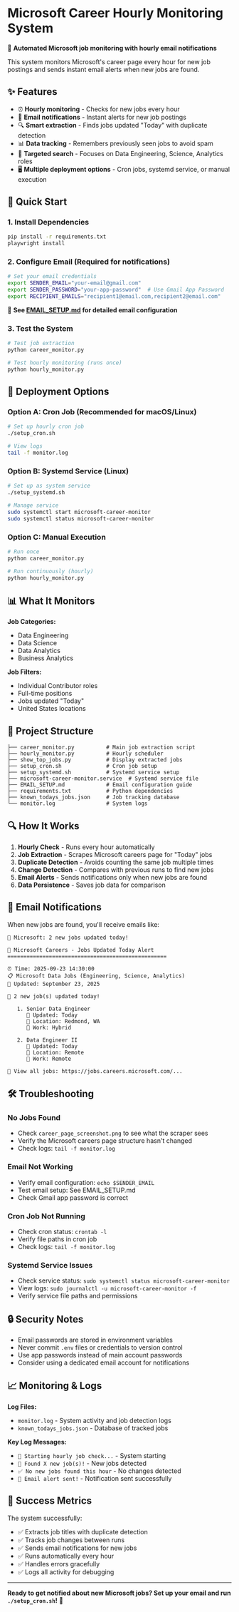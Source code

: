 # Microsoft Career Hourly Monitoring System

🚀 **Automated Microsoft job monitoring with hourly email notifications**

This system monitors Microsoft's career page every hour for new job postings and sends instant email alerts when new jobs are found.

## ✨ Features

- ⏰ **Hourly monitoring** - Checks for new jobs every hour
- 📧 **Email notifications** - Instant alerts for new job postings
- 🔍 **Smart extraction** - Finds jobs updated "Today" with duplicate detection
- 📊 **Data tracking** - Remembers previously seen jobs to avoid spam
- 🎯 **Targeted search** - Focuses on Data Engineering, Science, Analytics roles
- 🖥️ **Multiple deployment options** - Cron jobs, systemd service, or manual execution

## 🚀 Quick Start

### 1. Install Dependencies
```bash
pip install -r requirements.txt
playwright install
```

### 2. Configure Email (Required for notifications)
```bash
# Set your email credentials
export SENDER_EMAIL="your-email@gmail.com"
export SENDER_PASSWORD="your-app-password"  # Use Gmail App Password
export RECIPIENT_EMAILS="recipient1@email.com,recipient2@email.com"
```

📧 **See [EMAIL_SETUP.md](EMAIL_SETUP.md) for detailed email configuration**

### 3. Test the System
```bash
# Test job extraction
python career_monitor.py

# Test hourly monitoring (runs once)
python hourly_monitor.py
```

## 🔧 Deployment Options

### Option A: Cron Job (Recommended for macOS/Linux)
```bash
# Set up hourly cron job
./setup_cron.sh

# View logs
tail -f monitor.log
```

### Option B: Systemd Service (Linux)
```bash
# Set up as system service
./setup_systemd.sh

# Manage service
sudo systemctl start microsoft-career-monitor
sudo systemctl status microsoft-career-monitor
```

### Option C: Manual Execution
```bash
# Run once
python career_monitor.py

# Run continuously (hourly)
python hourly_monitor.py
```

## 📊 What It Monitors

**Job Categories:**
- Data Engineering
- Data Science  
- Data Analytics
- Business Analytics

**Job Filters:**
- Individual Contributor roles
- Full-time positions
- Jobs updated "Today"
- United States locations

## 📁 Project Structure

```
├── career_monitor.py          # Main job extraction script
├── hourly_monitor.py          # Hourly scheduler
├── show_top_jobs.py           # Display extracted jobs
├── setup_cron.sh              # Cron job setup
├── setup_systemd.sh           # Systemd service setup
├── microsoft-career-monitor.service  # Systemd service file
├── EMAIL_SETUP.md             # Email configuration guide
├── requirements.txt           # Python dependencies
├── known_todays_jobs.json     # Job tracking database
└── monitor.log                # System logs
```

## 🔍 How It Works

1. **Hourly Check** - Runs every hour automatically
2. **Job Extraction** - Scrapes Microsoft careers page for "Today" jobs
3. **Duplicate Detection** - Avoids counting the same job multiple times
4. **Change Detection** - Compares with previous runs to find new jobs
5. **Email Alerts** - Sends notifications only when new jobs are found
6. **Data Persistence** - Saves job data for comparison

## 📧 Email Notifications

When new jobs are found, you'll receive emails like:

```
🚨 Microsoft: 2 new jobs updated today!

🎯 Microsoft Careers - Jobs Updated Today Alert
==================================================

⏰ Time: 2025-09-23 14:30:00
📋 Microsoft Data Jobs (Engineering, Science, Analytics)
📅 Updated: September 23, 2025

🎉 2 new job(s) updated today!

   1. Senior Data Engineer
      📅 Updated: Today
      📍 Location: Redmond, WA
      🏢 Work: Hybrid

   2. Data Engineer II
      📅 Updated: Today
      📍 Location: Remote
      🏢 Work: Remote

🔗 View all jobs: https://jobs.careers.microsoft.com/...
```

## 🛠️ Troubleshooting

### No Jobs Found
- Check `career_page_screenshot.png` to see what the scraper sees
- Verify the Microsoft careers page structure hasn't changed
- Check logs: `tail -f monitor.log`

### Email Not Working
- Verify email configuration: `echo $SENDER_EMAIL`
- Test email setup: See EMAIL_SETUP.md
- Check Gmail app password is correct

### Cron Job Not Running
- Check cron status: `crontab -l`
- Verify file paths in cron job
- Check logs: `tail -f monitor.log`

### Systemd Service Issues
- Check service status: `sudo systemctl status microsoft-career-monitor`
- View logs: `sudo journalctl -u microsoft-career-monitor -f`
- Verify service file paths and permissions

## 🔒 Security Notes

- Email passwords are stored in environment variables
- Never commit `.env` files or credentials to version control
- Use app passwords instead of main account passwords
- Consider using a dedicated email account for notifications

## 📈 Monitoring & Logs

**Log Files:**
- `monitor.log` - System activity and job detection logs
- `known_todays_jobs.json` - Database of tracked jobs

**Key Log Messages:**
- `🔄 Starting hourly job check...` - System starting
- `🎉 Found X new job(s)!` - New jobs detected
- `✅ No new jobs found this hour` - No changes detected
- `📧 Email alert sent!` - Notification sent successfully

## 🎯 Success Metrics

The system successfully:
- ✅ Extracts job titles with duplicate detection
- ✅ Tracks job changes between runs  
- ✅ Sends email notifications for new jobs
- ✅ Runs automatically every hour
- ✅ Handles errors gracefully
- ✅ Logs all activity for debugging

---

**Ready to get notified about new Microsoft jobs? Set up your email and run `./setup_cron.sh`!** 🚀